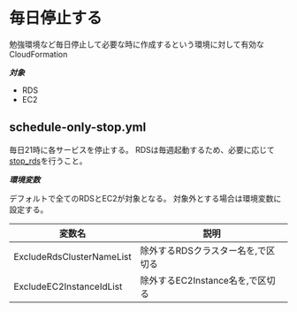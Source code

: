 # 毎日停止する

勉強環境など毎日停止して必要な時に作成するという環境に対して有効なCloudFormation

***対象***

- RDS
- EC2

## schedule-only-stop.yml

毎日21時に各サービスを停止する。
RDSは毎週起動するため、必要に応じて[stop_rds](../stop_rds/README.md)を行うこと。

***環境変数***

デフォルトで全てのRDSとEC2が対象となる。
対象外とする場合は環境変数に設定する。

|変数名|説明|
|--|--|
|ExcludeRdsClusterNameList|除外するRDSクラスター名を,で区切る|
|ExcludeEC2InstanceIdList|除外するEC2Instance名を,で区切る|
